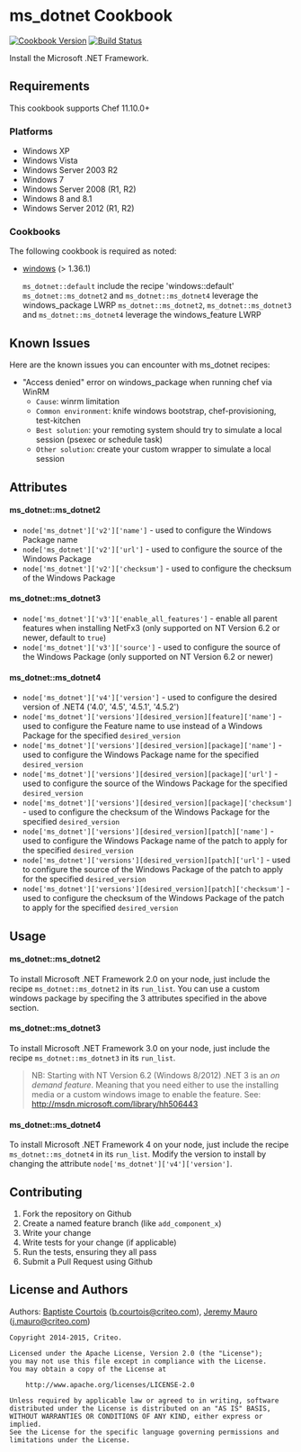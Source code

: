 ms_dotnet Cookbook
==================
[![Cookbook Version][cookbook_version]][cookbook]
[![Build Status][build_status]][build_status]

Install the Microsoft .NET Framework.

Requirements
------------
This cookbook supports Chef 11.10.0+

### Platforms
* Windows XP
* Windows Vista
* Windows Server 2003 R2
* Windows 7
* Windows Server 2008 (R1, R2)
* Windows 8 and 8.1
* Windows Server 2012 (R1, R2)

### Cookbooks
The following cookbook is required as noted:

* [windows](windows_cookbook) (> 1.36.1)

    `ms_dotnet::default` include the recipe 'windows::default'
    `ms_dotnet::ms_dotnet2` and `ms_dotnet::ms_dotnet4` leverage the windows_package LWRP
    `ms_dotnet::ms_dotnet2`, `ms_dotnet::ms_dotnet3` and `ms_dotnet::ms_dotnet4` leverage the windows_feature LWRP

Known Issues
------------
Here are the known issues you can encounter with ms_dotnet recipes:
* "Access denied" error on windows_package when running chef via WinRM
  * `Cause`: winrm limitation
  * `Common environment`: knife windows bootstrap, chef-provisioning, test-kitchen
  * `Best solution`: your remoting system should try to simulate a local session (psexec or schedule task)
  * `Other solution`: create your custom wrapper to simulate a local session

Attributes
----------

#### ms_dotnet::ms_dotnet2
  * `node['ms_dotnet']['v2']['name']` - used to configure the Windows Package name
  * `node['ms_dotnet']['v2']['url']` - used to configure the source of the Windows Package
  * `node['ms_dotnet']['v2']['checksum']` - used to configure the checksum of the Windows Package

#### ms_dotnet::ms_dotnet3
  * `node['ms_dotnet']['v3']['enable_all_features']` - enable all parent features when installing NetFx3 (only supported on NT Version 6.2 or newer, default to `true`)
  * `node['ms_dotnet']['v3']['source']` - used to configure the source of the Windows Package (only supported on NT Version 6.2 or newer)

#### ms_dotnet::ms_dotnet4
  * `node['ms_dotnet']['v4']['version']` - used to configure the desired version of .NET4 ('4.0', '4.5', '4.5.1', '4.5.2')
  * `node['ms_dotnet']['versions'][desired_version][feature]['name']` - used to configure the Feature name to use instead of a Windows Package for the specified `desired_version`
  * `node['ms_dotnet']['versions'][desired_version][package]['name']` - used to configure the Windows Package name for the specified `desired_version`
  * `node['ms_dotnet']['versions'][desired_version][package]['url']` - used to configure the source of the Windows Package for the specified `desired_version`
  * `node['ms_dotnet']['versions'][desired_version][package]['checksum']` - used to configure the checksum of the Windows Package for the specified `desired_version`
  * `node['ms_dotnet']['versions'][desired_version][patch]['name']` - used to configure the Windows Package name of the patch to apply for the specified `desired_version`
  * `node['ms_dotnet']['versions'][desired_version][patch]['url']` - used to configure the source of the Windows Package of the patch to apply for the specified `desired_version`
  * `node['ms_dotnet']['versions'][desired_version][patch]['checksum']` - used to configure the checksum of the Windows Package of the patch to apply for the specified `desired_version`

Usage
-----

#### ms_dotnet::ms_dotnet2
To install Microsoft .NET Framework 2.0 on your node, just include the recipe `ms_dotnet::ms_dotnet2` in its `run_list`.
You can use a custom windows package by specifing the 3 attributes specified in the above section.

#### ms_dotnet::ms_dotnet3
To install Microsoft .NET Framework 3.0 on your node, just include the recipe `ms_dotnet::ms_dotnet3` in its `run_list`.

> NB: Starting with NT Version 6.2 (Windows 8/2012) .NET 3 is an _on demand feature_.
> Meaning that you need either to use the installing media or a custom windows image to enable the feature.
> See: http://msdn.microsoft.com/library/hh506443

#### ms_dotnet::ms_dotnet4
To install Microsoft .NET Framework 4 on your node, just include the recipe `ms_dotnet::ms_dotnet4` in its `run_list`.
Modify the version to install by changing the attribute `node['ms_dotnet']['v4']['version']`.

Contributing
------------
1. Fork the repository on Github
2. Create a named feature branch (like `add_component_x`)
3. Write your change
4. Write tests for your change (if applicable)
5. Run the tests, ensuring they all pass
6. Submit a Pull Request using Github

License and Authors
-------------------
Authors: [Baptiste Courtois][annih] (<b.courtois@criteo.com>), [Jeremy Mauro][jmauro] (<j.mauro@criteo.com>)

```text
Copyright 2014-2015, Criteo.

Licensed under the Apache License, Version 2.0 (the "License");
you may not use this file except in compliance with the License.
You may obtain a copy of the License at

    http://www.apache.org/licenses/LICENSE-2.0

Unless required by applicable law or agreed to in writing, software
distributed under the License is distributed on an "AS IS" BASIS,
WITHOUT WARRANTIES OR CONDITIONS OF ANY KIND, either express or implied.
See the License for the specific language governing permissions and
limitations under the License.
```
[annih]:                    https://github.com/Annih
[jmauro]:                   https://github.com/jmauro
[repository]:               https://github.com/criteo-cookbooks/wsus-client
[powershell_cookbook]:      https://community.opscode.com/cookbooks/powershell
[build_status]:             https://api.travis-ci.org/criteo-cookbooks/ms_dotnet.svg?branch=master
[cookbook_version]:         https://img.shields.io/cookbook/v/ms_dotnet.svg
[cookbook]:                 https://supermarket.chef.io/cookbooks/ms_dotnet
